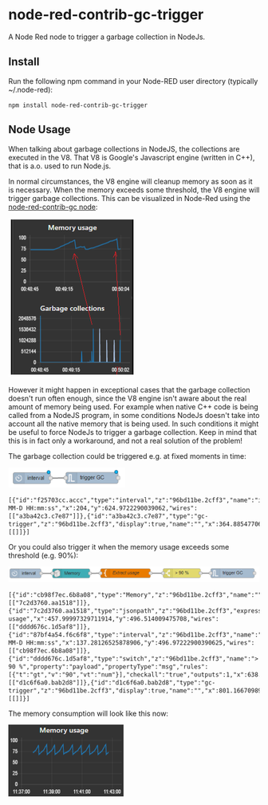 # node-red-contrib-gc-trigger
A Node Red node to trigger a garbage collection in NodeJs. 

## Install
Run the following npm command in your Node-RED user directory (typically ~/.node-red):
```
npm install node-red-contrib-gc-trigger
```

## Node Usage
When talking about garbage collections in NodeJS, the collections are executed in the V8.  That V8 is Google's Javascript engine (written in C++), that is a.o. used to run Node.js.

In normal circumstances, the V8 engine will cleanup memory as soon as it is necessary.   When the memory exceeds some threshold, the V8 engine will trigger garbage collections.  This can be visualized in Node-Red using the [node-red-contrib-gc node](https://www.npmjs.com/package/node-red-contrib-gc):

![GC trigger monitor](https://raw.githubusercontent.com/bartbutenaers/node-red-contrib-gc-trigger/master/images/gc_trigger_monitor.png)

However it might happen in exceptional cases that the garbage collection doesn't run often enough, since the V8 engine isn't aware about the real amount of memory being used.  For example when native C++ code is being called from a NodeJS program, in some conditions NodeJs doesn't take into account all the native memory that is being used.  In such conditions it might be useful to force NodeJs to trigger a garbage collection.  Keep in mind that this is in fact only a workaround, and not a real solution of the problem!

The garbage collection could be triggered e.g. at fixed moments in time:

![GC trigger interval](https://raw.githubusercontent.com/bartbutenaers/node-red-contrib-gc-trigger/master/images/gc_trigger_interval.png)
```
[{"id":"f25703cc.accc","type":"interval","z":"96bd11be.2cff3","name":"interval","interval":"1","onstart":false,"msg":"ping","showstatus":false,"unit":"seconds","statusformat":"YYYY-MM-D HH:mm:ss","x":204,"y":624.9722290039062,"wires":[["a3ba42c3.c7e87"]]},{"id":"a3ba42c3.c7e87","type":"gc-trigger","z":"96bd11be.2cff3","display":true,"name":"","x":364.88547706604004,"y":624.3334522247314,"wires":[[]]}]
```

Or you could also trigger it when the memory usage exceeds some threshold (e.g. 90%):

![GC trigger threshold](https://raw.githubusercontent.com/bartbutenaers/node-red-contrib-gc-trigger/master/images/gc_trigger_threshold.png)
```
[{"id":"cb98f7ec.6b8a08","type":"Memory","z":"96bd11be.2cff3","name":"","x":284,"y":497,"wires":[["7c2d3760.aa1518"]]},{"id":"7c2d3760.aa1518","type":"jsonpath","z":"96bd11be.2cff3","expression":"memusage","split":true,"name":"Extract usage","x":457.99997329711914,"y":496.514009475708,"wires":[["dddd676c.1d5af8"]]},{"id":"87bf4a54.f6c6f8","type":"interval","z":"96bd11be.2cff3","name":"interval","interval":"1","onstart":false,"msg":"ping","showstatus":false,"unit":"seconds","statusformat":"YYYY-MM-D HH:mm:ss","x":137.28126525878906,"y":496.97222900390625,"wires":[["cb98f7ec.6b8a08"]]},{"id":"dddd676c.1d5af8","type":"switch","z":"96bd11be.2cff3","name":"> 90 %","property":"payload","propertyType":"msg","rules":[{"t":"gt","v":"90","vt":"num"}],"checkall":"true","outputs":1,"x":638.5001983642578,"y":496.3334445953369,"wires":[["d1c6f6a0.bab2d8"]]},{"id":"d1c6f6a0.bab2d8","type":"gc-trigger","z":"96bd11be.2cff3","display":true,"name":"","x":801.1667098999023,"y":496.3334045410156,"wires":[[]]}]
```

The memory consumption will look like this now:

![GC trigger monitor](https://raw.githubusercontent.com/bartbutenaers/node-red-contrib-gc-trigger/master/images/gc_trigger_threshold_graph.png)
